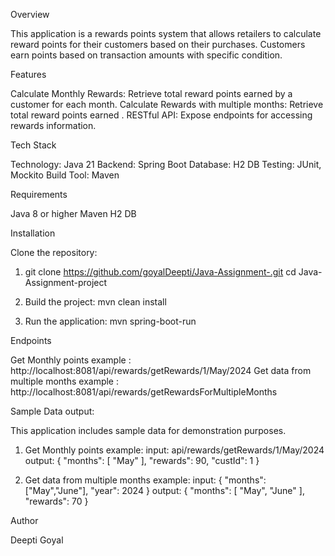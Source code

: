 Overview

This application is a rewards points system that allows retailers to calculate reward points for their customers based on their purchases. Customers earn points based on transaction amounts with specific condition.

Features

Calculate Monthly Rewards: Retrieve total reward points earned by a customer for each month.
Calculate Rewards with multiple months: Retrieve total reward points earned .
RESTful API: Expose endpoints for accessing rewards information.


Tech Stack

Technology: Java 21
Backend: Spring Boot
Database: H2 DB
Testing: JUnit, Mockito
Build Tool: Maven

Requirements

Java 8 or higher
Maven
H2 DB

Installation

Clone the repository:

1. git clone https://github.com/goyalDeepti/Java-Assignment-.git
cd Java-Assignment-project

2. Build the project:
 mvn clean install
3. Run the application: mvn spring-boot-run

Endpoints

Get Monthly points example : http://localhost:8081/api/rewards/getRewards/1/May/2024
Get data from multiple months example : http://localhost:8081/api/rewards/getRewardsForMultipleMonths

Sample Data output:

This application includes sample data for demonstration purposes.
1. Get Monthly points example: 
input: api/rewards/getRewards/1/May/2024
output:
{
    "months": [
        "May"
    ],
    "rewards": 90,
    "custId": 1
}

2. Get data from multiple months example: 
input: {
    "months":["May","June"],
    "year": 2024
}
output:
{
    "months": [
        "May",
        "June"
    ],
    "rewards": 70
}


 




Author

Deepti Goyal